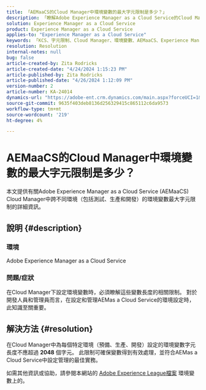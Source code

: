 ```yaml
---
title: 「AEMaaCS的Cloud Manager中環境變數的最大字元限制是多少？」
description: 「瞭解Adobe Experience Manager as a Cloud Service的Cloud Manager中為環境變數設定的字元限制。」
solution: Experience Manager as a Cloud Service
product: Experience Manager as a Cloud Service
applies-to: "Experience Manager as a Cloud Service"
keywords: 「KCS、字元限制、Cloud Manager、環境變數、AEMaaCS、Experience Manager、Adobe Experience Manager as a Cloud Service」
resolution: Resolution
internal-notes: null
bug: false
article-created-by: Zita Rodricks
article-created-date: "4/24/2024 1:15:23 PM"
article-published-by: Zita Rodricks
article-published-date: "4/26/2024 1:12:09 PM"
version-number: 2
article-number: KA-24014
dynamics-url: "https://adobe-ent.crm.dynamics.com/main.aspx?forceUCI=1&pagetype=entityrecord&etn=knowledgearticle&id=d65566ae-3c02-ef11-a1fe-6045bd0065b6"
source-git-commit: 9635f403deb8136d256329415c865112c6da9573
workflow-type: tm+mt
source-wordcount: '219'
ht-degree: 4%

---
```


# AEMaaCS的Cloud Manager中環境變數的最大字元限制是多少？


本文提供有關Adobe Experience Manager as a Cloud Service (AEMaaCS) Cloud Manager中跨不同環境（包括測試、生產和開發）的環境變數最大字元限制的詳細資訊。

## 說明 {#description}


### 環境

Adobe Experience Manager as a Cloud Service 



### 問題/症狀

在Cloud Manager下設定環境變數時，必須瞭解這些變數長度的相關限制。 對於開發人員和管理員而言，在設定和管理AEMas a Cloud Service的環境設定時，此知識至關重要。


## 解決方法 {#resolution}


在Cloud Manager中為每個特定環境（預備、生產、開發）設定的環境變數字元長度不應超過 <b>2048</b> 個字元。 此限制可確保變數得到有效處理，並符合AEMas a Cloud Service中設定管理的最佳實務。

如需其他資訊或協助，請參閱本網站的 [Adobe Experience League檔案](https://experienceleague.adobe.com/en/docs/experience-manager-cloud-service/content/implementing/using-cloud-manager/environment-variables) 環境變數上的。
